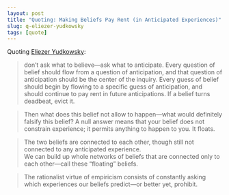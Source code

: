 ```yaml
---
layout: post
title: "Quoting: Making Beliefs Pay Rent (in Anticipated Experiences)"
slug: q-eliezer-yudkowsky
tags: [quote]
---
```


Quoting [Eliezer Yudkowsky](https://www.lesswrong.com/posts/a7n8GdKiAZRX86T5A/making-beliefs-pay-rent-in-anticipated-experiences):

> don’t ask what to believe—ask what to anticipate. Every question of belief should flow from a question of anticipation, and that question of anticipation should be the center of the inquiry. Every guess of belief should begin by flowing to a specific guess of anticipation, and should continue to pay rent in future anticipations. If a belief turns deadbeat, evict it.

> Then what does this belief not allow to happen—what would definitely falsify this belief? A null answer means that your belief does not constrain experience; it permits anything to happen to you. It floats.

> The two beliefs are connected to each other, though still not connected to any anticipated experience.<br>We can build up whole networks of beliefs that are connected only to each other—call these “floating” beliefs.

> The rationalist virtue of empiricism consists of constantly asking which experiences our beliefs predict—or better yet, prohibit.
